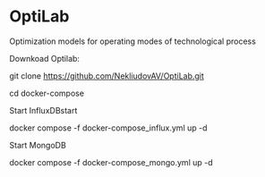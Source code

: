 # OptiLab
Optimization models for operating modes of technological process

Downkoad Optilab:

git clone https://github.com/NekliudovAV/OptiLab.git

cd docker-compose

Start InfluxDBstart

docker compose -f docker-compose_influx.yml up -d

Start MongoDB

docker compose -f docker-compose_mongo.yml up -d
